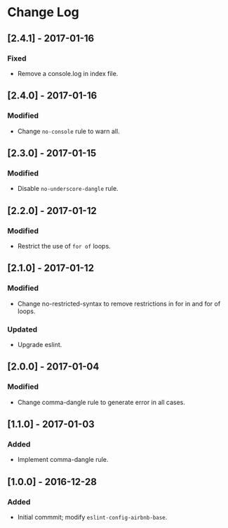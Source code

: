 # Change Log

## [2.4.1] - 2017-01-16

### Fixed
- Remove a console.log in index file.


## [2.4.0] - 2017-01-16

### Modified
- Change `no-console` rule to warn all.


## [2.3.0] - 2017-01-15

### Modified
- Disable `no-underscore-dangle` rule.


## [2.2.0] - 2017-01-12

### Modified
- Restrict the use of `for of` loops.


## [2.1.0] - 2017-01-12

### Modified
- Change no-restricted-syntax to remove restrictions in for in and for of loops.

### Updated
- Upgrade eslint.


## [2.0.0] - 2017-01-04

### Modified
- Change comma-dangle rule to generate error in all cases.


## [1.1.0] - 2017-01-03

### Added
- Implement comma-dangle rule.


## [1.0.0] - 2016-12-28

### Added
 - Initial commmit; modify `eslint-config-airbnb-base`.
